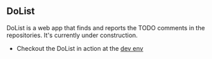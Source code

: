 ## DoList

DoList is a web app that finds and reports the TODO comments in the repositories. It's currently under construction. 

- Checkout the DoList in action at the [dev env](http://15.188.137.121/signin)
